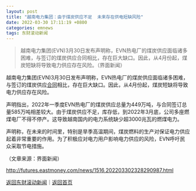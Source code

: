 ```yaml
---
layout: post
title: "越南电力集团：由于煤炭供应不足  未来存在供电短缺风险"
date: 2022-03-30 17:11:19 +0800
categories: emnews
tags: 东财滚动新闻
---
```

> 越南电力集团(EVN)3月30日发布声明称，EVN热电厂的煤炭供应面临诸多困难，与签订的煤炭供应合同相比，存在巨大缺口。因此，从4月份起，煤炭短缺将导致电力供应存在风险。（界面新闻）

<p>越南电力集团(EVN)3月30日发布声明称，EVN热电厂的煤炭供应面临诸多困难，与签订的煤炭供应<span id="Info.3300"><a href="http://data.eastmoney.com/zdht/" class="infokey">合同</a></span>相比，存在巨大缺口。因此，从4月份起，煤炭短缺将导致电力供应存在风险。</p><p>声明指出，2022年一季度EVN热电厂的煤炭供应总量为449万吨，与合同签订总量585万吨相差较大。由于煤炭供应不足，库存低，到2022年3月底，公司多座燃煤电厂不得不停产。这导致越南国内的电力系统缺少超3000兆瓦的燃煤电力。</p><p>声明称，在未来的时间里，特别是旱季高温期间，煤炭燃料的生产对保证电力供应起着非常重要的作用。为了积极应对电力用户影响电力供应的风险，EVN呼吁民众采取节电措施。</p><p class="em_media">（文章来源：界面新闻）</p>

<http://futures.eastmoney.com/news/1516,202203302328290987.html>

[返回东财滚动新闻](//finews.withounder.com/emnews/)｜[返回首页](//finews.withounder.com/)